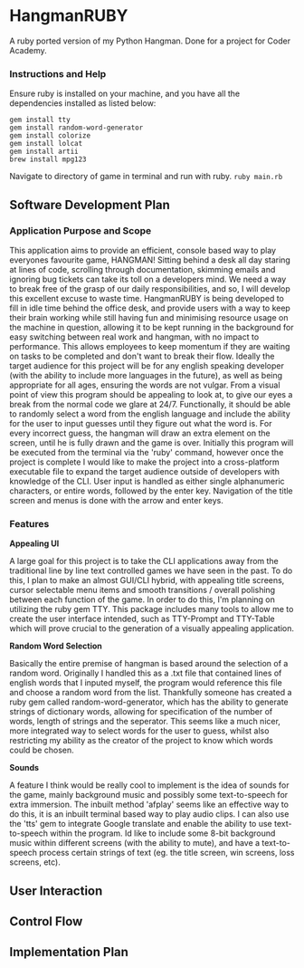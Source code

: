 # HangmanRUBY

A ruby ported version of my Python Hangman.
Done for a project for Coder Academy.

### Instructions and Help

Ensure ruby is installed on your machine, and you have all the dependencies installed as listed below:
```
gem install tty
gem install random-word-generator
gem install colorize
gem install lolcat
gem install artii
brew install mpg123
```

Navigate to directory of game in terminal and run with ruby.
`ruby main.rb`

## Software Development Plan

### Application Purpose and Scope

This application aims to provide an efficient, console based way to play everyones favourite game, HANGMAN! Sitting behind a desk all day staring at lines of code, scrolling through documentation, skimming emails and ignoring bug tickets can take its toll on a developers mind. We need a way to break free of the grasp of our daily responsibilities, and so, I will develop this excellent excuse to waste time. HangmanRUBY is being developed to fill in idle time behind the office desk, and provide users with a way to keep their brain working while still having fun and minimising resource usage on the machine in question, allowing it to be kept running in the background for easy switching between real work and hangman, with no impact to performance. This allows employees to keep momentum if they are waiting on tasks to be completed and don't want to break their flow. Ideally the target audience for this project will be for any english speaking developer (with the ability to include more languages in the future), as well as being appropriate for all ages, ensuring the words are not vulgar. From a visual point of view this program should be appealing to look at, to give our eyes a break from the normal code we glare at 24/7. Functionally, it should be able to randomly select a word from the english language and include the ability for the user to input guesses until they figure out what the word is. For every incorrect guess, the hangman will draw an extra element on the screen, until he is fully drawn and the game is over. Initially this program will be executed from the terminal via the 'ruby' command, however once the project is complete I would like to make the project into a cross-platform executable file to expand the target audience outside of developers with knowledge of the CLI. User input is handled as either single alphanumeric characters, or entire words, followed by the enter key. Navigation of the title screen and menus is done with the arrow and enter keys.

### Features

**Appealing UI**

A large goal for this project is to take the CLI applications away from the traditional line by line text controlled games we have seen in the past. To do this, I plan to make an almost GUI/CLI hybrid, with appealing title screens, cursor selectable menu items and smooth transitions / overall polishing between each function of the game. In order to do this, I'm planning on utilizing the ruby gem TTY. This package includes many tools to allow me to create the user interface intended, such as TTY-Prompt and TTY-Table which will prove crucial to the generation of a visually appealing application. 

**Random Word Selection**

Basically the entire premise of hangman is based around the selection of a random word. Originally I handled this as a .txt file that contained lines of english words that I inputed myself, the program would reference this file and choose a random word from the list. Thankfully someone has created a ruby gem called random-word-generator, which has the ability to generate strings of dictionary words, allowing for specification of the number of words, length of strings and the seperator. This seems like a much nicer, more integrated way to select words for the user to guess, whilst also restricting my ability as the creator of the project to know which words could be chosen.

**Sounds**

A feature I think would be really cool to implement is the idea of sounds for the game, mainly background music and possibly some text-to-speech for extra immersion. The inbuilt method 'afplay' seems like an effective way to do this, it is an inbuilt terminal based way to play audio clips. I can also use the 'tts' gem to integrate Google translate and enable the ability to use text-to-speech within the program. Id like to include some 8-bit background music within different screens (with the ability to mute), and have a text-to-speech process certain strings of text (eg. the title screen, win screens, loss screens, etc).

## User Interaction

## Control Flow

## Implementation Plan

